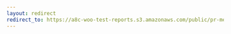 ```yaml
---
layout: redirect
redirect_to: https://a8c-woo-test-reports.s3.amazonaws.com/public/pr-merge/37948/e2e/index.html
---
```

